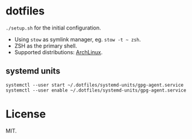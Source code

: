 # dotfiles

`./setup.sh` for the initial configuration.

* Using `stow` as symlink manager, eg. `stow -t ~ zsh`.
* ZSH as the primary shell.
* Supported distributions: [ArchLinux](https://www.archlinux.org/).

## systemd units

```
systemctl --user start ~/.dotfiles/systemd-units/gpg-agent.service
systemctl --user enable ~/.dotfiles/systemd-units/gpg-agent.service
```

# License

MIT.
